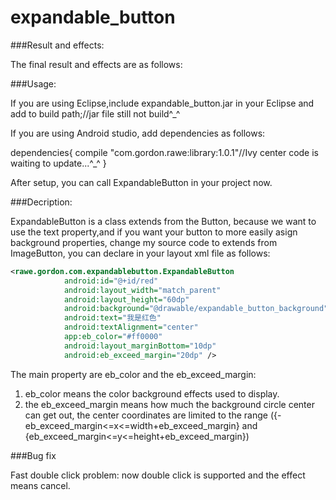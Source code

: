 ﻿# expandable_button 
###Result and effects:

The final result and effects are as follows:

###Usage:

If you are using Eclipse,include expandable_button.jar in your Eclipse and add to build path;//jar file still not build^_^

If you are using Android studio, add dependencies as follows:

dependencies{
	compile "com.gordon.rawe:library:1.0.1"//Ivy center code is waiting to update...^_^
}


After setup, you can call ExpandableButton in your project now.

###Decription:

ExpandableButton is a class extends from the Button, because we want to use the text property,and if you want your button to more easily asign background properties, change my source code to extends from ImageButton, you can declare in your layout xml file as follows:
```xml
<rawe.gordon.com.expandablebutton.ExpandableButton
            android:id="@+id/red"
            android:layout_width="match_parent"
            android:layout_height="60dp"
            android:background="@drawable/expandable_button_background"
            android:text="我是红色"
            android:textAlignment="center"
            app:eb_color="#ff0000"
            android:layout_marginBottom="10dp"
            android:eb_exceed_margin="20dp" />
```

The main property are eb_color and the eb_exceed_margin: 
1. eb_color means the color background effects used to display.
2. the eb_exceed_margin means how much the background circle center can get out, the center coordinates are limited to the range ({-eb_exceed_margin<=x<=width+eb_exceed_margin} and {eb_exceed_margin<=y<=height+eb_exceed_margin})

###Bug fix

Fast double click problem: now double click is supported and the effect means cancel.